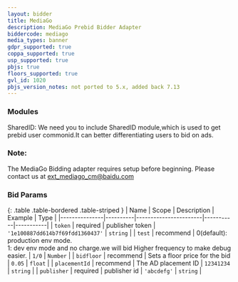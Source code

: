 ```yaml
---
layout: bidder
title: MediaGo
description: MediaGo Prebid Bidder Adapter
biddercode: mediago
media_types: banner
gdpr_supported: true
coppa_supported: true
usp_supported: true
pbjs: true
floors_supported: true
gvl_id: 1020
pbjs_version_notes: not ported to 5.x, added back 7.13
---
```

### Modules

SharedID: We need you to include SharedID module,which is used to get prebid user commonid.It can better differentiating users to bid on ads.

### Note:

The MediaGo Bidding adapter requires setup before beginning. Please contact us at <ext_mediago_cm@baidu.com>

### Bid Params

{: .table .table-bordered .table-striped }
| Name          | Scope    | Description           | Example   | Type      |
|---------------|----------|-----------------------|-----------|-----------|
| `token`      | required | publisher token        | `'1e100887dd614b7f69fdd1360437'`    | `string` |
| `test` | recommend | 0(default): production env mode. <br> 1: dev env mode and no charge.we will bid Higher frequency to make debug easier.  | `1/0` | `Number` |
| `bidfloor` | recommend | Sets a floor price for the bid | `0.05` | `float` |
| `placementId` | recommend | The AD placement ID | `12341234` | `string` |
| `publisher`      | required | publisher id         | `'abcdefg'`    | `string` |

